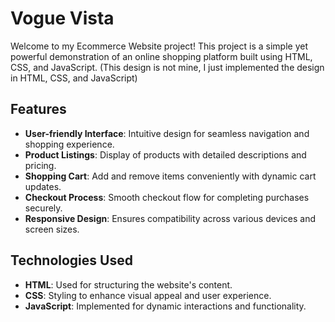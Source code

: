 # Vogue Vista

Welcome to my Ecommerce Website project! This project is a simple yet powerful demonstration of an online shopping platform built using HTML, CSS, and JavaScript.
(This design is not mine, I just implemented the design in HTML, CSS, and JavaScript)

## Features

- **User-friendly Interface**: Intuitive design for seamless navigation and shopping experience.
- **Product Listings**: Display of products with detailed descriptions and pricing.
- **Shopping Cart**: Add and remove items conveniently with dynamic cart updates.
- **Checkout Process**: Smooth checkout flow for completing purchases securely.
- **Responsive Design**: Ensures compatibility across various devices and screen sizes.

## Technologies Used

- **HTML**: Used for structuring the website's content.
- **CSS**: Styling to enhance visual appeal and user experience.
- **JavaScript**: Implemented for dynamic interactions and functionality.